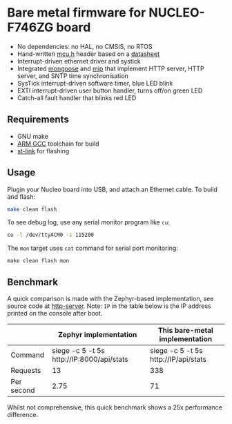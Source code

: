 # Bare metal firmware for NUCLEO-F746ZG board

- No dependencies: no HAL, no CMSIS, no RTOS
- Hand-written [mcu.h](mcu.h) header based on a [datasheet](https://www.st.com/resource/en/reference_manual/rm0385-stm32f75xxx-and-stm32f74xxx-advanced-armbased-32bit-mcus-stmicroelectronics.pdf)
- Interrupt-driven ethernet driver and systick
- Integrated [mongoose](https://github.com/cesanta/mongoose) and
  [mip](https://github.com/cesanta/mip) that implement
  HTTP server, HTTP server, and SNTP time synchronisation
- SysTick interrupt-driven software timer, blue LED blink
- EXTI interrupt-driven user button handler, turns off/on green LED
- Catch-all fault handler that blinks red LED


## Requirements

- GNU make
- [ARM GCC](https://developer.arm.com/tools-and-software/open-source-software/developer-tools/gnu-toolchain/gnu-rm) toolchain for build
- [st-link](https://github.com/stlink-org/stlink) for flashing

## Usage

Plugin your Nucleo board into USB, and attach an Ethernet cable.
To build and flash:

```sh
make clean flash
```

To see debug log, use any serial monitor program like `cu`:

```sh
cu -l /dev/ttyACM0 -s 115200
```

The `mon` target uses `cat` command for serial port monitoring:

```
make clean flash mon
```

## Benchmark

A quick comparison is made with the Zephyr-based implementation, see
source code at [http-server](https://github.com/cesanta/mongoose/tree/master/examples/zephyr/http-server).
Note: `IP` in the table below is the IP address printed on the console after
boot.

|         | Zephyr implementation | This bare-metal implementation |
| ------- | --------------------- | ------------------------------ |
| Command | siege -c 5 -t 5s http://IP:8000/api/stats| siege -c 5 -t 5s http://IP/api/stats |
| Requests | 13 | 338 |
| Per second | 2.75 | 71 |

Whilst not comprehensive, this quick benchmark shows a 25x performance
difference.
